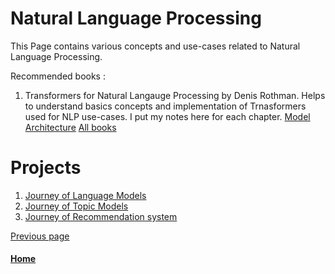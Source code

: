 
# Natural Language Processing 

This Page contains various concepts and use-cases related to Natural Language Processing.

Recommended books : 

1. Transformers for Natural Langauge Processing by Denis Rothman. 
       Helps to understand basics concepts and implementation of Trnasformers used for NLP use-cases. I put my notes here for each chapter. [Model Architecture](./NLU/books/natural-language-understanding/README.md) 
[All books](./NLU/books/README.md) 



# Projects 
1. [Journey of Language Models](./journey-of-langauge-models.md)
2. [Journey of Topic Models](./natural-language-processing.md)
3. [Journey of Recommendation system](./natural-language-processing.md)


[Previous page](./README.md)

#### [Home](./README.md) 
